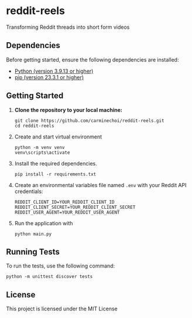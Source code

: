 # reddit-reels

Transforming Reddit threads into short form videos

## Dependencies

Before getting started, ensure the following dependencies are installed:

- [Python (version 3.9.13 or higher)](https://www.python.org/downloads/)
- [pip (version 23.3.1 or higher)](https://pip.pypa.io/en/stable/installation/)

## Getting Started

1. **Clone the repository to your local machine:**

   ```
   git clone https://github.com/carminechoi/reddit-reels.git
   cd reddit-reels
   ```

2. Create and start virtual environment

   ```
   python -m venv venv
   venv\scripts\activate
   ```

3. Install the required dependencies.

   ```
   pip install -r requirements.txt
   ```

4. Create an environmental variables file named `.env` with your Reddit API credentials:

   ```
   REDDIT_CLIENT_ID=YOUR_REDDIT_CLIENT_ID
   REDDIT_CLIENT_SECRET=YOUR_REDDIT_CLIENT_SECRET
   REDDIT_USER_AGENT=YOUR_REDDIT_USER_AGENT
   ```

5. Run the application with
   ```
   python main.py
   ```

## Running Tests

To run the tests, use the following command:

```
python -m unittest discover tests
```

## License

This project is licensed under the MIT License
